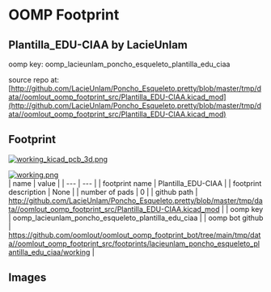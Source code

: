 # OOMP Footprint  
## Plantilla_EDU-CIAA  by LacieUnlam  
  
oomp key: oomp_lacieunlam_poncho_esqueleto_plantilla_edu_ciaa  
  
source repo at: [http://github.com/LacieUnlam/Poncho_Esqueleto.pretty/blob/master/tmp/data//oomlout_oomp_footprint_src/Plantilla_EDU-CIAA.kicad_mod](http://github.com/LacieUnlam/Poncho_Esqueleto.pretty/blob/master/tmp/data//oomlout_oomp_footprint_src/Plantilla_EDU-CIAA.kicad_mod)  
## Footprint  
  
[![working_kicad_pcb_3d.png](working_kicad_pcb_3d_600.png)](working_kicad_pcb_3d.png)  
  
[![working.png](working_600.png)](working.png)  
| name | value | 
| --- | --- | 
| footprint name | Plantilla_EDU-CIAA | 
| footprint description | None | 
| number of pads | 0 | 
| github path | http://github.com/LacieUnlam/Poncho_Esqueleto.pretty/blob/master/tmp/data//oomlout_oomp_footprint_src/Plantilla_EDU-CIAA.kicad_mod | 
| oomp key | oomp_lacieunlam_poncho_esqueleto_plantilla_edu_ciaa | 
| oomp bot github | https://github.com/oomlout/oomlout_oomp_footprint_bot/tree/main/tmp/data//oomlout_oomp_footprint_src/footprints/lacieunlam_poncho_esqueleto_plantilla_edu_ciaa/working | 
## Images  
